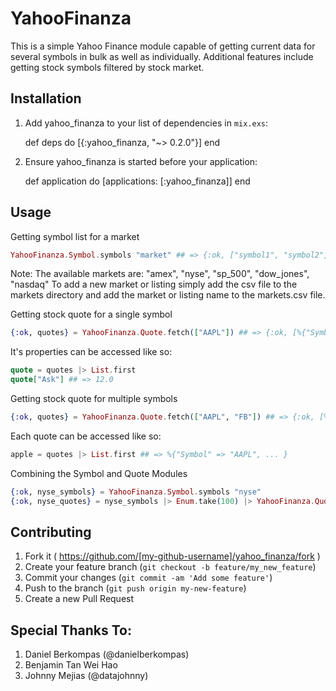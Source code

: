 # YahooFinanza
This is a simple Yahoo Finance module capable of getting current data for several symbols in bulk as well as individually. Additional features include getting stock symbols filtered by stock market.

## Installation

  1. Add yahoo_finanza to your list of dependencies in `mix.exs`:

        def deps do
          [{:yahoo_finanza, "~> 0.2.0"}]
        end

  2. Ensure yahoo_finanza is started before your application:

        def application do
          [applications: [:yahoo_finanza]]
        end

## Usage

Getting symbol list for a market

```elixir
YahooFinanza.Symbol.symbols "market" ## => {:ok, ["symbol1", "symbol2", ..., "symboln"]}
```

Note: The available markets are: "amex", "nyse", "sp_500", "dow_jones", "nasdaq"
To add a new market or listing simply add the csv file to the markets directory
and add the market or listing name to the markets.csv file.

Getting stock quote for a single symbol

```elixir
{:ok, quotes} = YahooFinanza.Quote.fetch(["AAPL"]) ## => {:ok, [%{"Symbol" => "AAPL", ... }]}
```

It's properties can be accessed like so:

```elixir
quote = quotes |> List.first
quote["Ask"] ## => 12.0
```

Getting stock quote for multiple symbols

```elixir
{:ok, quotes} = YahooFinanza.Quote.fetch(["AAPL", "FB"]) ## => {:ok, [%{"Symbol" => "AAPL", ... }, %{"Symbol" => "FB", ... }]}
```

Each quote can be accessed like so:

```elixir
apple = quotes |> List.first ## => %{"Symbol" => "AAPL", ... }
```

Combining the Symbol and Quote Modules

```elixir
{:ok, nyse_symbols} = YahooFinanza.Symbol.symbols "nyse"
{:ok, nyse_quotes} = nyse_symbols |> Enum.take(100) |> YahooFinanza.Quote.fetch
```

## Contributing

1. Fork it ( https://github.com/[my-github-username]/yahoo_finanza/fork )
2. Create your feature branch (`git checkout -b feature/my_new_feature`)
3. Commit your changes (`git commit -am 'Add some feature'`)
4. Push to the branch (`git push origin my-new-feature`)
5. Create a new Pull Request

## Special Thanks To:

1. Daniel Berkompas (@danielberkompas)
2. Benjamin Tan Wei Hao
2. Johnny Mejias (@datajohnny)
